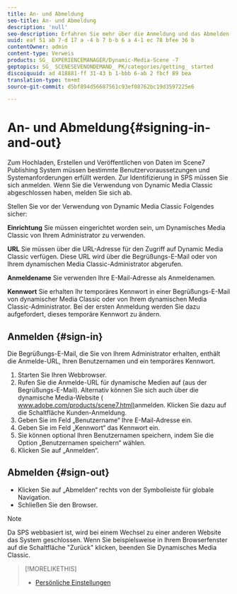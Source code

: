 ```yaml
---
title: An- und Abmeldung
seo-title: An- und Abmeldung
description: 'null'
seo-description: Erfahren Sie mehr über die Anmeldung und das Abmelden in Dynamic Media Classic
uuid: eaf 51 ab 7-d 17 a -4 b 7 b-b 6 a 4-1 ec 78 bfee 36 b
contentOwner: admin
content-type: Verweis
products: SG_ EXPERIENCEMANAGER/Dynamic-Media-Scene -7
geptopics: SG_ SCENESEVENONDEMAND_ PK/categories/getting_ started
discoiquuid: ad 418881-ff 31-43 b 1-bbb 6-ab 2 fbcf 89 bea
translation-type: tm+mt
source-git-commit: d5bf894d56687561c93ef08762bc19d3597225e6

---
```



# An- und Abmeldung{#signing-in-and-out}

Zum Hochladen, Erstellen und Veröffentlichen von Daten im Scene7 Publishing System müssen bestimmte Benutzervoraussetzungen und Systemanforderungen erfüllt werden. Zur Identifizierung in SPS müssen Sie sich anmelden. Wenn Sie die Verwendung von Dynamic Media Classic abgeschlossen haben, melden Sie sich ab.

Stellen Sie vor der Verwendung von Dynamic Media Classic Folgendes sicher:

**Einrichtung** Sie müssen eingerichtet worden sein, um Dynamisches Media Classic von Ihrem Administrator zu verwenden.

**URL** Sie müssen über die URL-Adresse für den Zugriff auf Dynamic Media Classic verfügen. Diese URL wird über die Begrüßungs-E-Mail oder von Ihrem dynamischen Media Classic-Administrator abgerufen.

**Anmeldename** Sie verwenden Ihre E-Mail-Adresse als Anmeldenamen.

**Kennwort** Sie erhalten Ihr temporäres Kennwort in einer Begrüßungs-E-Mail von dynamischer Media Classic oder von Ihrem dynamischen Media Classic-Administrator. Bei der ersten Anmeldung werden Sie dazu aufgefordert, dieses temporäre Kennwort zu ändern.

## Anmelden {#sign-in}

Die Begrüßungs-E-Mail, die Sie von Ihrem Administrator erhalten, enthält die Anmelde-URL, Ihren Benutzernamen und ein temporäres Kennwort.

1. Starten Sie Ihren Webbrowser.
1. Rufen Sie die Anmelde-URL für dynamische Medien auf (aus der Begrüßungs-E-Mail). Alternativ können Sie sich auch über die dynamische Media-Website ( [www.adobe.com/products/scene7.html)](https://www.adobe.com/products/scene7.html)anmelden. Klicken Sie dazu auf die Schaltfläche Kunden-Anmeldung.
1. Geben Sie im Feld „Benutzername“ Ihre E-Mail-Adresse ein.
1. Geben Sie im Feld „Kennwort“ das Kennwort ein.
1. Sie können optional Ihren Benutzernamen speichern, indem Sie die Option „Benutzernamen speichern“ wählen.
1. Klicken Sie auf „Anmelden“.

## Abmelden {#sign-out}

* Klicken Sie auf „Abmelden“ rechts von der Symbolleiste für globale Navigation.
* Schließen Sie den Browser.

>[!NOTE]
>
>Da SPS webbasiert ist, wird bei einem Wechsel zu einer anderen Website das System geschlossen. Wenn Sie beispielsweise in Ihrem Browserfenster auf die Schaltfläche "Zurück" klicken, beenden Sie Dynamisches Media Classic.

>[!MORELIKETHIS]
>
>* [Persönliche Einstellungen](personal-setup.md#personal_setup)

